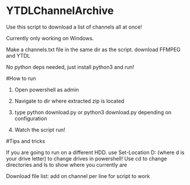 # YTDLChannelArchive

Use this script to download a list of channels all at once!

Currently only working on Windows. 

Make a channels.txt file in the same dir as the script. download FFMPEG and YTDL

No python deps needed, just install python3 and run!

#How to run

1. Open powershell as admin

2. Navigate to dir where extracted zip is located 

3. type python download.py or python3 download.py depending on configuration

4. Watch the script run!

#Tips and tricks

If you are going to run on a different HDD. use Set-Location D: (where d is your drive letter) to change drives in powershell! Use cd to change directories and ls to show where you currently are

Download file list: add on channel per line for script to work
